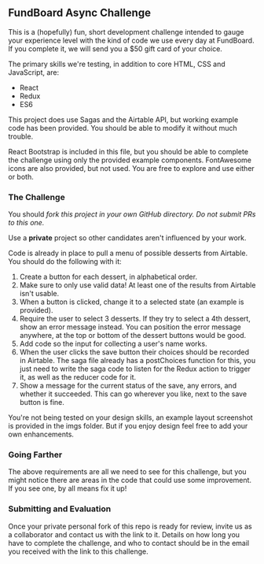 ## FundBoard Async Challenge

This is a (hopefully) fun, short development challenge intended to gauge your experience level with the kind of code we use every day at FundBoard. If you complete it, we will send you a $50 gift card of your choice.

The primary skills we're testing, in addition to core HTML, CSS and JavaScript, are:
- React
- Redux
- ES6

This project does use Sagas and the Airtable API, but working example code has been provided. You should be able to modify it without much trouble.

React Bootstrap is included in this file, but you should be able to complete the challenge using only the provided example components. FontAwesome icons are also provided, but not used. You are free to explore and use either or both.

### The Challenge

You should *fork this project in your own GitHub directory. Do not submit PRs to this one.*

Use a **private** project so other candidates aren't influenced by your work.

Code is already in place to pull a menu of possible desserts from Airtable. You should do the following with it:

1. Create a button for each dessert, in alphabetical order.
2. Make sure to only use valid data! At least one of the results from Airtable isn't usable.
3. When a button is clicked, change it to a selected state (an example is provided).
4. Require the user to select 3 desserts. If they try to select a 4th dessert, show an error message instead. You can position the error message anywhere, at the top or bottom of the dessert buttons would be good.
5. Add code so the input for collecting a user's name works.
6. When the user clicks the save button their choices should be recorded in Airtable. The saga file already has a postChoices function for this, you just need to write the saga code to listen for the Redux action to trigger it, as well as the reducer code for it.
7. Show a message for the current status of the save, any errors, and whether it succeeded. This can go wherever you like, next to the save button is fine.

You're not being tested on your design skills, an example layout screenshot is provided in the imgs folder. But if you enjoy design feel free to add your own enhancements.

### Going Farther

The above requirements are all we need to see for this challenge, but you might notice there are areas in the code that could use some improvement. If you see one, by all means fix it up! 

### Submitting and Evaluation

Once your private personal fork of this repo is ready for review, invite us as a collaborator and contact us with the link to it. Details on how long you have to complete the challenge, and who to contact should be in the email you received with the link to this challenge.
